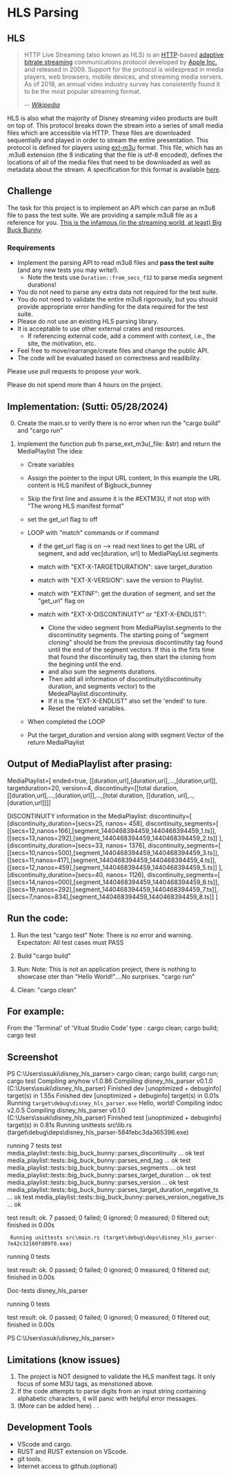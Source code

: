# HLS Parsing

## HLS

> HTTP Live Streaming (also known as HLS) is an [HTTP][http]-based [adaptive
> bitrate streaming][abr] communications protocol developed by [Apple
> Inc.][apple] and released in 2009. Support for the protocol is widespread in
> media players, web browsers, mobile devices, and streaming media servers. As
> of 2019, an annual video industry survey has consistently found it to be the
> most popular streaming format.
>
> -- <cite>[Wikipedia][wiki]</cite>

HLS is also what the majority of Disney streaming video products are built on
top of. This protocol breaks down the stream into a series of small media files
which are accessible via HTTP. These files are downloaded sequentially and
played in order to stream the entire presentation. This protocol is defined for
players using [ext-m3u][m3u] format. This file, which has an .m3u8 extension
(the 8 indicating that the file is utf-8 encoded), defines the locations of all
of the media files that need to be downloaded as well as metadata about the
stream. A specification for this format is available [here][spec].

## Challenge

The task for this project is to implement an API which can parse an m3u8 file
to pass the test suite. We are providing a sample m3u8 file as a reference for
you. [This is the infamous (in the streaming world, at least) Big Buck
Bunny][big_buck_bunny].

### Requirements

- Implement the parsing API to read m3u8 files and **pass
  the test suite** (and any new tests you may write!).
    - Note the tests use `Duration::from_secs_f32` to parse media segment durations!
- You do not need to parse any extra data not required for the test suite.
- You do not need to validate the entire m3u8 rigorously, but you should
  provide appropriate error handling for the data required for the test suite.
- Please do not use an existing HLS parsing library.
- It is acceptable to use other external crates and resources.
    - If referencing external code, add a comment with context, i.e., the site,
      the motivation, etc.
- Feel free to move/rearrange/create files and change the public API.
- The code will be evaluated based on correctness and readibility.

Please use pull requests to propose your work.

Please do not spend more than 4 hours on the project.

[abr]: https://en.wikipedia.org/wiki/Adaptive_bitrate_streaming
[apple]: https://en.wikipedia.org/wiki/Apple_Inc.
[big_buck_bunny]: https://docs.evostream.com/sample_content/assets/hls-bunny-rangerequest/bunny/playlist.m3u8
[http]: https://en.wikipedia.org/wiki/HTTP
[m3u]: https://en.wikipedia.org/wiki/M3U#Extended_M3U
[spec]: https://datatracker.ietf.org/doc/html/rfc8216#section-4
[wiki]: https://en.wikipedia.org/wiki/HTTP_Live_Streaming



Implementation: (Sutti: 05/28/2024)
--------------
0) Create the main.sr to verify there is no error when run the "cargo build" and "cargo run"

1) Implement the function pub fn parse_ext_m3u(_file: &str) and return the MediaPlaylist 
    The idea:
      - Create variables 
      - Assign the pointer to the input URL content, In this example the URL content is HLS manifest of Bigbuck_bunney
      - Skip the first line and assume it is the #EXTM3U, if not stop with "The wrong HLS manifest format"
      - set the get_url flag to off
      - LOOP with "match" commands or if command
        - if the get_url flag is on --> read next lines to get the URL of segment, and add vec[duration, url] to MediaPlayList.segments 

        - match with "EXT-X-TARGETDURATION": save target_duration 
        - match with "EXT-X-VERSION": save the version to Playlist.
        - match with "EXTINF": get the duration of segment, and set the "get_url" flag on
        - match with "EXT-X-DISCONTINUITY" or "EXT-X-ENDLIST": 
            - Clone the video segment from MediaPlaylist.segments to the discontinutity segments. The starting poing of "segment cloning" should be from the previous discontinutity tag found until the end of the segment vectors. If this is the firts time that found the discontinuity tag, then start the cloning from the begining until the end. 
            - and also sum the segments durations.  
            - Then add all information of discontinuity(discontinuity duration, and segments vector) to the MedeaPlaylist.discontinuity. 
            - If it is the "EXT-X-ENDLIST" also set the 'ended' to ture.
            - Reset the related variables.

      - When completed the LOOP
      - Put the target_duration and version along with segment Vector of the return MediaPlaylist

Output of MediaPlaylist after prasing:
-------------------------------------
MediaPlaylist=[ ended=true, [[duration,url],[duration,url],...,[duration,url]], targetduration=20, version=4, discontinuity=[[total duration, [[duration,url],...,[duration,url]],...,[total duration, [[duration, url],..,[duration,url]]]]


DISCONTINUITY information in the MediaPlaylist:
discontinuity=[
[discontinuity_duration=[secs=25, nanos= 458],
discontinuity_segments=[
[[secs=12,nanos=166],[segment_1440468394459_1440468394459_1.ts]],
[[secs=13,nanos=292],[segment_1440468394459_1440468394459_2.ts]]
],
[discontinuity_duration=[secs=33, nanos= 1376],
discontinuity_segments=[
[[secs=10,nanos=500],[segment_1440468394459_1440468394459_3.ts]],
[[secs=11,nanos=417],[segment_1440468394459_1440468394459_4.ts]],
[[secs=12,nanos=459],[segment_1440468394459_1440468394459_5.ts]]
],
[discontinuity_duration=[secs=40, nanos= 1126],
discontinuity_segments=[
[[secs=14,nanos=000],[segment_1440468394459_1440468394459_6.ts]],
[[secs=19,nanos=292],[segment_1440468394459_1440468394459_7.ts]],
[[secs=7,nanos=834],[segment_1440468394459_1440468394459_8.ts]]
]


Run the code:
-------------
1) Run the test
    "cargo test"
    Note: There is no error and warning. 
Expectaton:
All test cases must PASS

2) Build
   "cargo build"

3) Run: 
Note: This is not an application project, there is nothing to showcase oter than "Hello World!"....No surprises. 
   "cargo run"

4) Clean:
   "cargo clean"


For example:
-----------
From the 'Terminal' of 'Vitual Studio Code' type :
    cargo clean; cargo build; cargo test

Screenshot
----------
PS C:\Users\ssuki\disney_hls_parser> cargo clean; cargo build; cargo run; cargo test
   Compiling anyhow v1.0.86
   Compiling disney_hls_parser v0.1.0 (C:\Users\ssuki\disney_hls_parser)
    Finished dev [unoptimized + debuginfo] target(s) in 1.55s
    Finished dev [unoptimized + debuginfo] target(s) in 0.01s
     Running `target\debug\disney_hls_parser.exe`
Hello, world!
   Compiling indoc v2.0.5
   Compiling disney_hls_parser v0.1.0 (C:\Users\ssuki\disney_hls_parser)
    Finished test [unoptimized + debuginfo] target(s) in 0.81s
     Running unittests src\lib.rs (target\debug\deps\disney_hls_parser-584febc3da365396.exe)

running 7 tests
test media_playlist::tests::big_buck_bunny::parses_discontinuity ... ok
test media_playlist::tests::big_buck_bunny::parses_end_tag ... ok
test media_playlist::tests::big_buck_bunny::parses_segments ... ok
test media_playlist::tests::big_buck_bunny::parses_target_duration ... ok
test media_playlist::tests::big_buck_bunny::parses_version ... ok
test media_playlist::tests::big_buck_bunny::parses_target_duration_negative_ts ... ok
test media_playlist::tests::big_buck_bunny::parses_version_negative_ts ... ok

test result: ok. 7 passed; 0 failed; 0 ignored; 0 measured; 0 filtered out; finished in 0.00s

     Running unittests src\main.rs (target\debug\deps\disney_hls_parser-7e42c32160fd89f0.exe)

running 0 tests

test result: ok. 0 passed; 0 failed; 0 ignored; 0 measured; 0 filtered out; finished in 0.00s

   Doc-tests disney_hls_parser

running 0 tests

test result: ok. 0 passed; 0 failed; 0 ignored; 0 measured; 0 filtered out; finished in 0.00s

PS C:\Users\ssuki\disney_hls_parser>

Limitations (know issues)
-------------------------
1) The project is NOT designed to validate the HLS manifest tags. It only focus of some M3U tags, as menstioned above.
2) If the code attempts to parse digits from an input string containing alphabetic characters, it will panic with helpful error messages.
3) (More can be added here)
.
.

Development Tools
-----------------
- VScode and cargo.
- RUST and RUST extension on VScode.
- git tools. 
- Internet access to github.(optional)